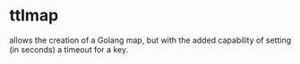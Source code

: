 # ttlmap

allows the creation of a Golang map, but with the added capability of setting (in seconds) a timeout for a key.